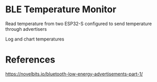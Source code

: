 # BLE Temperature Monitor 

Read temperature from two ESP32-S configured to send temperature through advertisers 

Log and chart temperatures 





# References 

https://novelbits.io/bluetooth-low-energy-advertisements-part-1/
